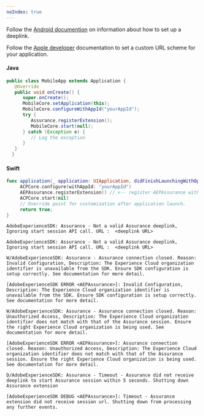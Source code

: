 ```yaml
---
noIndex: true
---
```


<Variant platform="android" task="unable-to-open-app" repeat="1"/>

Follow the [Android documention](https://developer.android.com/training/app-links/deep-linking) on information about how to set up a deeplink.

<Variant platform="ios" task="unable-to-open-app" repeat="1"/>

Follow the [Apple developer](https://developer.apple.com/documentation/uikit/inter-process_communication/allowing_apps_and_websites_to_link_to_your_content/defining_a_custom_url_scheme_for_your_app) documentation to set a custom URL scheme for your application.

<Variant platform="android" task="register-assurance" repeat="2"/>

#### Java

```java
public class MobileApp extends Application {
   @Override
   public void onCreate() {
      super.onCreate();
      MobileCore.setApplication(this);
      MobileCore.configureWithAppId("yourAppId");
      try {
         Assurance.registerExtension();
         MobileCore.start(null);
      } catch (Exception e) {
         // Log the exception
      }
   }
  }
```

<Variant platform="ios" task="register-assurance" repeat="2"/>

#### Swift

```swift
func application(_ application: UIApplication, didFinishLaunchingWithOptions launchOptions: [UIApplication.LaunchOptionsKey: Any]?) -> Bool {
     ACPCore.configure(withAppId: "yourAppId")   
     AEPAssurance.registerExtension() // <-- register AEPAssurance with Core
     ACPCore.start(nil)
     // Override point for customization after application launch. 
     return true;
}
```

<Variant platform="android" task="copy-link" repeat="1"/>

```text
AdobeExperienceSDK: Assurance - Not a valid Assurance deeplink, Ignoring start session API call. URL :  <deeplink URL>
```

<Variant platform="ios" task="copy-link" repeat="1"/>

```text
AdobeExperienceSDK: Assurance - Not a valid Assurance deeplink, Ignoring start session API call. URL :  <deeplink URL>
```

<Variant platform="android" task="invalid-configuration-sample-logs" repeat="1"/>

```text
W/AdobeExperienceSDK: Assurance - Assurance connection closed. Reason: Invalid Configuration, Description: The Experience Cloud organization identifier is unavailable from the SDK. Ensure SDK configuration is setup correctly. See documentation for more detail.
```

<Variant platform="ios" task="invalid-configuration-sample-logs" repeat="1"/>

```text
[AdobeExperienceSDK ERROR <AEPAssurance>]: Invalid Configuration, Description: The Experience Cloud organization identifier is unavailable from the SDK. Ensure SDK configuration is setup correctly. See documentation for more detail.
```

<Variant platform="android" task="unauthorized-access-sample-logs" repeat="1"/>

```text
W/AdobeExperienceSDK: Assurance - Assurance connection closed. Reason: Unauthorized Access, Description: The Experience Cloud organization identifier does not match with that of the Assurance session. Ensure the right Experience Cloud organization is being used. See documentation for more detail.
```

<Variant platform="ios" task="unauthorized-access-sample-logs" repeat="1"/>

```text
[AdobeExperienceSDK ERROR <AEPAssurance>]: Assurance connection closed. Reason: Unauthorized Access, Description: The Experience Cloud organization identifier does not match with that of the Assurance session. Ensure the right Experience Cloud organization is being used. See documentation for more detail.
```

<Variant platform="android" task="timeout-sample-logs" repeat="1"/>

```text
D/AdobeExperienceSDK: Assurance - Timeout - Assurance did not receive deeplink to start Assurance session within 5 seconds. Shutting down Assurance extension
```

<Variant platform="ios" task="timeout-sample-logs" repeat="1"/>

```text
[AdobeExperienceSDK DEBUG <AEPAssurance>]: Timeout - Assurance extension did not receive session url. Shutting down from processing any further events.
```
